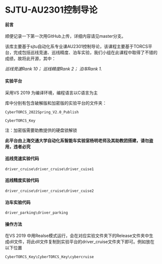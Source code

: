 # SJTU-AU2301控制导论

#### 前言

顺便记录一下第一次用GitHub上传，详细内容请见master分支。

该库主要基于sjtu自动化系专业课AU2301控制导论，该课程主要基于TORCS平台，完成包括巡线竞速、巡线精度、泊车实验，我们小组在此课程中取得了不错的成绩，故将此开源，其中：

*巡线竞速Rank 10； 巡线精度Rank 2； 泊车Rank 1.*

#### 实验平台

采用VS 2019 为编译环境，编程语言以C语言为主

库中分别有包含破解版和加密版的实验平台的文件夹：

```
CyberTORCS_2022Spring_V2.0_Publish
```

```
CyberTORCS_Key
```

注：加密版需要助教提供的硬盘锁解锁

**此平台由上海交通大学自动化系智能车实验室杨明老师及其助教团搭建，请勿盗用，违者必究**

#### 巡线竞速实验代码

```
driver_cruise\driver_cruise\driver_cuise1
```

#### 巡线精度实验代码

```
driver_cruise\driver_cruise\driver_cuise2
```

#### 泊车实验代码

```
driver_parking\driver_parking
```

#### 操作方法

在VS 2019 中用Realse模式运行，会在对应实验文件夹下的Release文件夹中生成dll文件，将此dll文件复制到实验平台的driver_cruise文件夹下即可。例如放在以下位置

```
CyberTORCS_Key\CyberTORCS_Key\cybercruise
```



